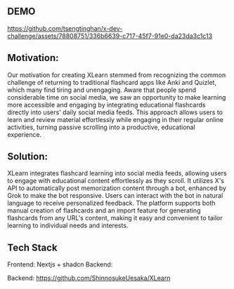 ## DEMO


https://github.com/tsengtinghan/x-dev-challenge/assets/78808751/336b6639-c717-45f7-91e0-da23da3c1c13

## Motivation:
Our motivation for creating XLearn stemmed from recognizing the common challenge of returning to traditional flashcard apps like Anki and Quizlet, which many find tiring and unengaging. Aware that people spend considerable time on social media, we saw an opportunity to make learning more accessible and engaging by integrating educational flashcards directly into users' daily social media feeds. This approach allows users to learn and review material effortlessly while engaging in their regular online activities, turning passive scrolling into a productive, educational experience.

## Solution:
XLearn integrates flashcard learning into social media feeds, allowing users to engage with educational content effortlessly as they scroll. It utilizes X's API to automatically post memorization content through a bot, enhanced by Grok to make the bot responsive. Users can interact with the bot in natural language to receive personalized feedback. The platform supports both manual creation of flashcards and an import feature for generating flashcards from any URL's content, making it easy and convenient to tailor learning to individual needs and interests.

## Tech Stack
Frontend: Nextjs + shadcn
Backend: 

Backend: https://github.com/ShinnosukeUesaka/XLearn


